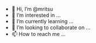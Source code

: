 - 👋 Hi, I’m @mritsu
- 👀 I’m interested in ...
- 🌱 I’m currently learning ...
- 💞️ I’m looking to collaborate on ...
- 📫 How to reach me ...

<!---
mritsu/mritsu is a ✨ special ✨ repository because its `README.md` (this file) appears on your GitHub profile.
You can click the Preview link to take a look at your changes.
--->
